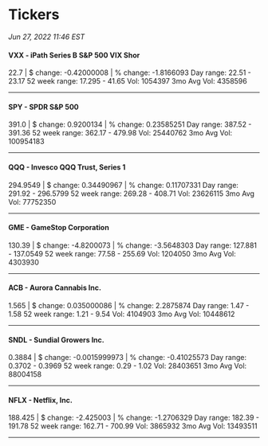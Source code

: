# Tickers
*Jun 27, 2022 11:46 EST*

#### VXX - iPath Series B S&P 500 VIX Shor
22.7 | $ change: -0.42000008 | % change: -1.8166093
Day range: 22.51 - 23.17 52 week range: 17.295 - 41.65
Vol: 1054397 3mo Avg Vol: 4358596

---

#### SPY - SPDR S&P 500
391.0 | $ change: 0.9200134 | % change: 0.23585251
Day range: 387.52 - 391.36 52 week range: 362.17 - 479.98
Vol: 25440762 3mo Avg Vol: 100954183

---

#### QQQ - Invesco QQQ Trust, Series 1
294.9549 | $ change: 0.34490967 | % change: 0.11707331
Day range: 291.92 - 296.5799 52 week range: 269.28 - 408.71
Vol: 23626115 3mo Avg Vol: 77752350

---

#### GME - GameStop Corporation
130.39 | $ change: -4.8200073 | % change: -3.5648303
Day range: 127.881 - 137.0549 52 week range: 77.58 - 255.69
Vol: 1204050 3mo Avg Vol: 4303930

---

#### ACB - Aurora Cannabis Inc.
1.565 | $ change: 0.035000086 | % change: 2.2875874
Day range: 1.47 - 1.58 52 week range: 1.21 - 9.54
Vol: 4104903 3mo Avg Vol: 10448612

---

#### SNDL - Sundial Growers Inc.
0.3884 | $ change: -0.0015999973 | % change: -0.41025573
Day range: 0.3702 - 0.3969 52 week range: 0.29 - 1.02
Vol: 28403651 3mo Avg Vol: 88004158

---

#### NFLX - Netflix, Inc.
188.425 | $ change: -2.425003 | % change: -1.2706329
Day range: 182.39 - 191.78 52 week range: 162.71 - 700.99
Vol: 3865932 3mo Avg Vol: 13493511

---

